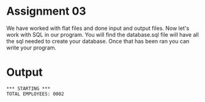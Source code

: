 # Assignment 03

We have worked with flat files and done input and output files. Now let's work with SQL in our program. You will find the database.sql file will have all the sql needed to create your database. Once that has been ran you can write your program.


# Output
```
*** STARTING ***
TOTAL EMPLOYEES: 0002
```